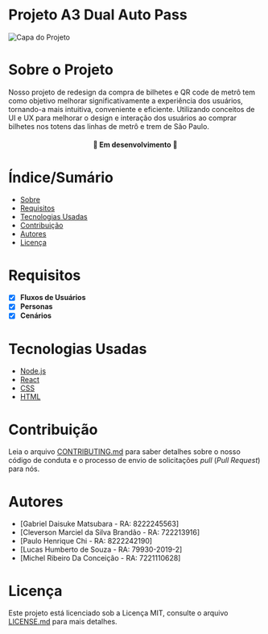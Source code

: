 # Projeto A3 Dual Auto Pass


![Capa do Projeto](https://www.guarulhosonline.com.br/wp-content/uploads/2020/07/Metr%C3%B4-SP-scaled.jpg)

# Sobre o Projeto


Nosso projeto de redesign da compra de bilhetes e QR code de metrô tem como objetivo melhorar significativamente a experiência dos usuários, tornando-a mais intuitiva, conveniente e eficiente. Utilizando conceitos de UI e UX para melhorar o design e interação dos usuários ao comprar bilhetes nos totens das linhas de metrô e trem de São Paulo.

<h4 align="center"> 
	🚧  Em desenvolvimento 🚧
</h4>

# Índice/Sumário

* [Sobre](#sobre-o-projeto)
* [Requisitos](#requisitos)
* [Tecnologias Usadas](#tecnologias-usadas)
* [Contribuição](#contribuição)
* [Autores](#autores)
* [Licença](#licença)


# Requisitos
- [x] **Fluxos de Usuários**
- [x] **Personas**
- [x] **Cenários**

# Tecnologias Usadas

- [Node.js](https://nodejs.org/en/)	
- [React](https://pt-br.reactjs.org/)
- [CSS](https://www.w3.org/Style/CSS/Overview.en.html)	
- [HTML](https://html.spec.whatwg.org/multipage/)

# Contribuição

Leia o arquivo [CONTRIBUTING.md](CONTRIBUTING.md) para saber detalhes sobre o nosso código de conduta e o processo de envio de solicitações *pull* (*Pull Request*) para nós.

# Autores

- [Gabriel Daisuke Matsubara - RA: 8222245563]
- [Cleverson Marciel da Silva Brandão - RA: 722213916]
- [Paulo Henrique Chi - RA: 8222242190]
- [Lucas Humberto de Souza - RA: 79930-2019-2]
- [Michel Ribeiro Da Conceição - RA: 7221110628]

# Licença

Este projeto está licenciado sob a Licença MIT,  consulte o arquivo [LICENSE.md](LICENSE.md) para mais detalhes.